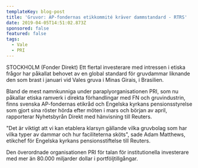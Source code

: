 ```yaml
---
templateKey: blog-post
title: 'Gruvor: AP-fondernas etikkommité kräver dammstandard - RTRS'
date: 2019-04-05T14:51:02.873Z
sponsored: false
featured: false
tags:
  - Vale
  - PRI
---
```

STOCKHOLM (Fonder Direkt) Ett flertal investerare med intressen i etiska frågor har påkallat behovet av en global standard för gruvdammar liknande den som brast i januari vid Vales gruva i Minas Girais, i Brasilien.



Bland de mest namnkunniga under paraplyorganisationen PRI, som nu påkallar etiska ramverk i direkta förhandlingar med FN och gruvindustrin, finns svenska AP-fondernas etikråd och Engelska kyrkans pensionsstyrelse som gjort sina röster hörda efter möten i mars och början av april, rapporterar Nyhetsbyrån Direkt med hänvisning till Reuters.



"Det är viktigt att vi kan etablera klarsyn gällande vilka gruvbolag som har vilka typer av dammar och hur faciliteterna sköts", sade Adam Matthews, etikchef för Engelska kyrkans pensionsstiftelse till Reuters.



Den överordnade organisationen PRI för talan för institutionella investerare med mer än 80.000 miljarder dollar i portföljtillgångar.
